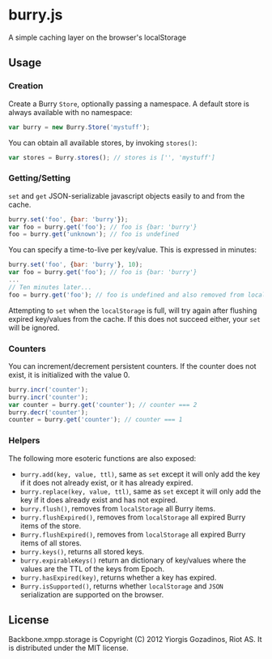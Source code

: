# burry.js

A simple caching layer on the browser's localStorage

## Usage

### Creation

Create a Burry `Store`, optionally passing a namespace. A default store is always available with no namespace:

```javascript
var burry = new Burry.Store('mystuff');
```

You can obtain all available stores, by invoking `stores()`:

```javascript
var stores = Burry.stores(); // stores is ['', 'mystuff']
```

### Getting/Setting

`set` and `get` JSON-serializable javascript objects easily to and from the cache.

```javascript
burry.set('foo', {bar: 'burry'});
var foo = burry.get('foo'); // foo is {bar: 'burry'}
foo = burry.get('unknown'); // foo is undefined
```

You can specify a time-to-live per key/value. This is expressed in minutes:

```javascript
burry.set('foo', {bar: 'burry'}, 10);
var foo = burry.get('foo'); // foo is {bar: 'burry'}
...
// Ten minutes later...
foo = burry.get('foo'); // foo is undefined and also removed from localStorage
```

Attempting to `set` when the `localStorage` is full, will try again after flushing expired key/values from the cache. If this does not succeed either, your `set` will be ignored.

### Counters

You can increment/decrement persistent counters. If the counter does not exist, it is initialized with the value 0.

```javascript
burry.incr('counter');
burry.incr('counter');
var counter = burry.get('counter'); // counter === 2
burry.decr('counter');
counter = burry.get('counter'); // counter === 1
```

### Helpers

The following more esoteric functions are also exposed:

 * `burry.add(key, value, ttl)`, same as `set` except it will only add the key if it does not already exist, or it has already expired.
 * `burry.replace(key, value, ttl)`, same as `set` except it will only add the key if it does already exist and has not expired.
 * `burry.flush()`, removes from `localStorage` all Burry items.
 * `burry.flushExpired()`, removes from `localStorage` all expired Burry items of the store.
 * `Burry.flushExpired()`, removes from `localStorage` all expired Burry items of all stores.
 * `burry.keys()`, returns all stored keys.
 * `burry.expirableKeys()` return an dictionary of key/values where the values are the TTL of the keys from Epoch.
 * `burry.hasExpired(key)`, returns whether a key has expired.
 * `Burry.isSupported()`, returns whether `localStorage` and `JSON` serialization are supported on the browser.

## License

Backbone.xmpp.storage is Copyright (C) 2012 Yiorgis Gozadinos, Riot AS.
It is distributed under the MIT license.